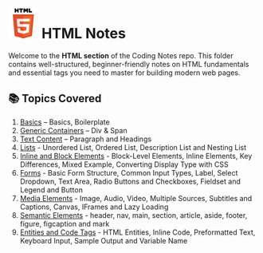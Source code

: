 # ![HTML Logo](../assets/html-logo.svg) HTML Notes

Welcome to the **HTML section** of the Coding Notes repo. This folder contains well-structured, beginner-friendly notes on HTML fundamentals and essential tags you need to master for building modern web pages.

## 📚 Topics Covered

1. [Basics](./01_Basics.md) – Basics, Boilerplate
2. [Generic Containers](./02_Generic-Containers.md) – Div & Span
3. [Text Content](./03_Text-Content.md) – Paragraph and Headings
4. [Lists](./04_Lists.md) - Unordered List, Ordered List, Description List and Nesting List
5. [Inline and Block Elements](./05_Inline-and-Block.md) - Block-Level Elements, Inline Elements, Key Differences, Mixed Example, Converting Display Type with CSS
6. [Forms](./06_Forms.md) - Basic Form Structure, Common Input Types, Label, Select Dropdown, Text Area, Radio Buttons and Checkboxes, Fieldset and Legend and Button
7. [Media Elements](./07_Media.md) - Image, Audio, Video, Multiple Sources, Subtitles and Captions, Canvas, IFrames and Lazy Loading
8. [Semantic Elements](./08_Semantic.md) - header, nav, main, section, article, aside, footer, figure, figcaption and mark
9. [Entities and Code Tags](./09_Entities.md) - HTML Entities, Inline Code, Preformatted Text, Keyboard Input, Sample Output and Variable Name
